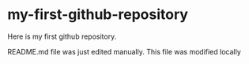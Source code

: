 # my-first-github-repository
Here is my first github repository. 

README.md file was just edited manually. This file was modified locally
